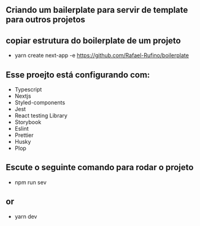 ## Criando um bailerplate para servir de template para outros projetos 

## copiar estrutura do boilerplate de um projeto
- yarn create next-app -e https://github.com/Rafael-Rufino/boilerplate

## Esse proejto está configurando com:

* Typescript
* Nextjs
* Styled-components
* Jest
* React testing Library
* Storybook
* Eslint 
* Prettier
* Husky
* Plop


## Escute o seguinte comando para rodar o projeto
* npm run sev
## or
* yarn dev
